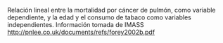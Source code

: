 Relación lineal entre la mortalidad por cáncer de pulmón, como variable dependiente, y la edad y el consumo de tabaco como variables independientes.
Información tomada de IMASS http://pnlee.co.uk/documents/refs/forey2002b.pdf
